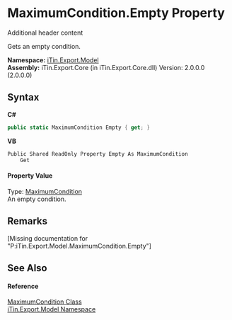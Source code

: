 # MaximumCondition.Empty Property 
Additional header content 

Gets an empty condition.

**Namespace:**&nbsp;<a href="N_iTin_Export_Model">iTin.Export.Model</a><br />**Assembly:**&nbsp;iTin.Export.Core (in iTin.Export.Core.dll) Version: 2.0.0.0 (2.0.0.0)

## Syntax

**C#**<br />
``` C#
public static MaximumCondition Empty { get; }
```

**VB**<br />
``` VB
Public Shared ReadOnly Property Empty As MaximumCondition
	Get
```


#### Property Value
Type: <a href="T_iTin_Export_Model_MaximumCondition">MaximumCondition</a><br />An empty condition.

## Remarks
\[Missing <remarks> documentation for "P:iTin.Export.Model.MaximumCondition.Empty"\]

## See Also


#### Reference
<a href="T_iTin_Export_Model_MaximumCondition">MaximumCondition Class</a><br /><a href="N_iTin_Export_Model">iTin.Export.Model Namespace</a><br />